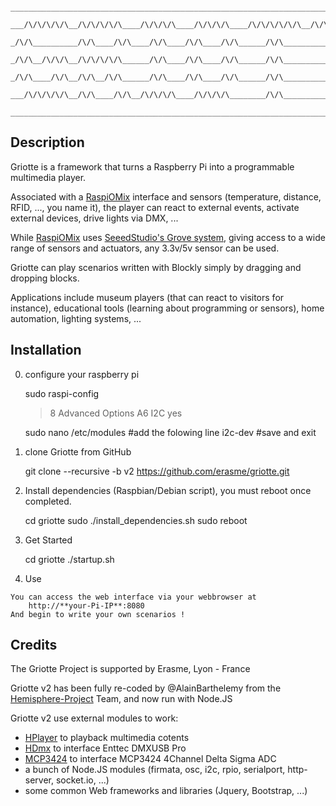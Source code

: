 ```
       ______________________________________________________________________________________________
      ___/\/\/\/\/\__/\/\/\/\/\____/\/\/\/\____/\/\/\/\____/\/\/\/\/\/\__/\/\/\/\/\/\__/\/\/\/\/\/\_
     _/\/\__________/\/\____/\/\____/\/\____/\/\____/\/\______/\/\__________/\/\______/\___________
    _/\/\__/\/\/\__/\/\/\/\/\______/\/\____/\/\____/\/\______/\/\__________/\/\______/\/\/\/\/\___  
   _/\/\____/\/\__/\/\__/\/\______/\/\____/\/\____/\/\______/\/\__________/\/\______/\/\_________
  ___/\/\/\/\/\__/\/\____/\/\__/\/\/\/\____/\/\/\/\________/\/\__________/\/\______/\/\/\/\/\/\_
 ______________________________________________________________________________________________  

```


Description
-------------

Griotte is a framework that turns a Raspberry Pi into a programmable multimedia player.

Associated with a [RaspiOMix](http://www.raspiomix.org/) interface and sensors (temperature, distance, RFID, ..., you name it), the player can react to external events, activate external devices, drive lights via DMX, ...

While [RaspiOMix](http://www.raspiomix.org/) uses [SeeedStudio's Grove system](http://wiki.seeed.cc/Grove_System/), giving access to a wide range of sensors and actuators, any 3.3v/5v sensor can be used.

Griotte can play scenarios written with Blockly simply by dragging and dropping blocks.

Applications include museum players (that can react to visitors for instance), educational tools (learning about programming or sensors), home automation, lighting systems, ...


Installation
-------------

  0. configure your raspberry pi

		sudo raspi-config
		> 8 Advanced Options
		> A6 I2C
		> yes

		sudo nano /etc/modules
		#add the folowing line
		i2c-dev
		#save and exit

  1. clone Griotte from GitHub

		git clone --recursive -b v2 https://github.com/erasme/griotte.git

  3. Install dependencies (Raspbian/Debian script), you must reboot once completed.

		cd griotte
		sudo ./install_dependencies.sh
		sudo reboot

  4. Get Started

  		cd griotte
    		./startup.sh
    	
  5. Use
  	
	You can access the web interface via your webbrowser at
		http://**your-Pi-IP**:8080
	And begin to write your own scenarios !


Credits
--------

The Griotte Project is supported by Erasme, Lyon - France

Griotte v2 has been fully re-coded by @AlainBarthelemy from the [Hemisphere-Project](https://github.com/Hemisphere-Project) Team, and now run with Node.JS

Griotte v2 use external modules to work:

- [HPlayer](https://github.com/Hemisphere-Project/HPlayer) to playback multimedia cotents
- [HDmx](https://github.com/Hemisphere-Project/HDmx) to interface Enttec DMXUSB Pro 
- [MCP3424](https://github.com/x3itsolutions/mcp3424) to interface MCP3424 4Channel Delta Sigma ADC 
- a bunch of Node.JS modules (firmata, osc, i2c, rpio, serialport, http-server, socket.io, ...)
- some common Web frameworks and libraries (Jquery, Bootstrap, ...)

